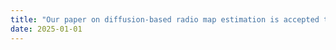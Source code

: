 ```yaml
---
title: "Our paper on diffusion-based radio map estimation is accepted to IEEE Transactions on Cognitive Communications and Networking (**TCCN**) (IF 7.4)."
date: 2025-01-01
---
```

